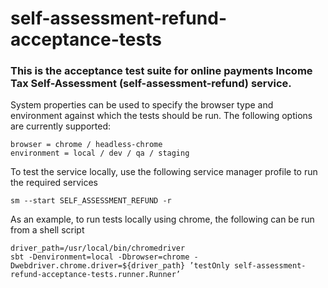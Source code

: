 
# self-assessment-refund-acceptance-tests

### This is the acceptance test suite for online payments Income Tax Self-Assessment (self-assessment-refund) service.

System properties can be used to specify the browser type and environment against which the tests should be run.
The following options are currently supported:

```
browser = chrome / headless-chrome
environment = local / dev / qa / staging
```

To test the service locally, use the following service manager profile to run the required services
```
sm --start SELF_ASSESSMENT_REFUND -r
```

As an example, to run tests locally using chrome, the following can be run from a shell script
```
driver_path=/usr/local/bin/chromedriver
sbt -Denvironment=local -Dbrowser=chrome -Dwebdriver.chrome.driver=${driver_path} ’testOnly self-assessment-refund-acceptance-tests.runner.Runner’
```
